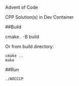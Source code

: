 Advent of Code

CPP Solution(s) in Dev Container

##Build

cmake . -B build

Or from build directory:

```
cmake ..
make
```

##Run

```
./AOCCCP
```